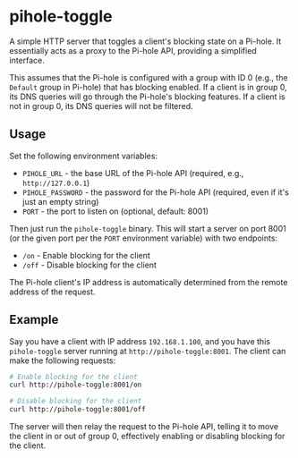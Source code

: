 # pihole-toggle

A simple HTTP server that toggles a client's blocking state on a Pi-hole. It essentially acts as a proxy to the Pi-hole API, providing a simplified interface.

This assumes that the Pi-hole is configured with a group with ID 0 (e.g., the `Default` group in Pi-hole) that has blocking enabled. If a client is in group 0, its DNS queries will go through the Pi-hole's blocking features. If a client is not in group 0, its DNS queries will not be filtered.

## Usage

Set the following environment variables:

- `PIHOLE_URL` - the base URL of the Pi-hole API (required, e.g., `http://127.0.0.1`)
- `PIHOLE_PASSWORD` - the password for the Pi-hole API (required, even if it's just an empty string)
- `PORT` - the port to listen on (optional, default: 8001)

Then just run the `pihole-toggle` binary. This will start a server on port 8001 (or the given port per the `PORT` environment variable) with two endpoints:

- `/on` - Enable blocking for the client
- `/off` - Disable blocking for the client

The Pi-hole client's IP address is automatically determined from the remote address of the request.

## Example

Say you have a client with IP address `192.168.1.100`, and you have this `pihole-toggle` server running at `http://pihole-toggle:8001`. The client can make the following requests:

```sh
# Enable blocking for the client
curl http://pihole-toggle:8001/on

# Disable blocking for the client
curl http://pihole-toggle:8001/off
```

The server will then relay the request to the Pi-hole API, telling it to move the client in or out of group 0, effectively enabling or disabling blocking for the client.
